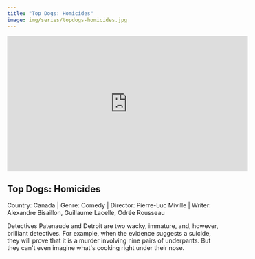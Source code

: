 ```yaml
---
title: "Top Dogs: Homicides"
image: img/series/topdogs-homicides.jpg
---
```

<iframe width="560" height="315" src="https://www.facebook.com/418618892290789/videos/848288202322132" frameborder="0" allow="accelerometer; autoplay; encrypted-media; gyroscope; picture-in-picture" allowfullscreen></iframe>

## Top Dogs: Homicides
Country: Canada | Genre: Comedy | Director: Pierre-Luc Miville | Writer: Alexandre Bisaillon, Guillaume Lacelle, Odrée Rousseau 

Detectives Patenaude and Detroit are two wacky, immature, and, however, brilliant detectives. For example, when the evidence suggests a suicide, they will prove that it is a murder involving nine pairs of underpants. But they can't even imagine what's cooking right under their nose.